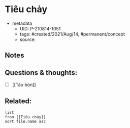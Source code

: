 # Tiêu chảy

- metadata
	- UID: P-210814-1051
	- tags: #created/2021/Aug/14, #permanent/concept 
	- source: 

## Notes


## Questions & thoughts:
- [ ] [[Táo bón]]

## Related:
```dataview
list
from [[Tiêu chảy]]
sort file.name asc
```